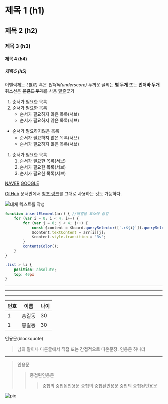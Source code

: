 
# 제목 1 (h1)
## 제목 2 (h2)
### 제목 3 (h3)
#### 제목 4 (h4)
##### 제목 5 (h5)

이탤릭체는 *(별표)* 혹은 _언더바(underscore)_
두꺼운 글씨는 **별 두개** 또는 __언더바 두개__
취소선은 ~~물결표 두개~~를 사용
<u>밑줄</u>긋기

1. 순서가 필요한 목록
1. 순서가 필요한 목록
    - 순서가 필요하지 않은 목록(서브)
    - 순서가 필요하지 않은 목록(서브)

- 순서가 필요하지않은 목록
    - 순서가 필요하지 않은 목록(서브)
    - 순서가 필요하지 않은 목록(서브)

1. 순서가 필요한 목록
    1. 순서가 필요한 목록(서브)
    1. 순서가 필요한 목록(서브)
    1. 순서가 필요한 목록(서브)

[NAVER](https://www.naver.com)
[GOOGLE](https://www.google.com "링크설명(title) 작성")

[GitHub][1]
문서안에서 [참조 링크]를 그대로 사용하는 것도 가능하다.

[1]: https://github.com/Seong3056
[참조 링크]: https://www.naver.com

![대체 텍스트를 작성](https://news.samsungdisplay.com/wp-content/uploads/2018/08/8.jpg "그림 설명입니다.")
```javascript
function insertElement(arr) { //배열을 요소에 삽입
    for (var i = 0; i < 4; i++) {
        for (var j = 0; j < 4; j++) {
            const $content = $board.querySelector([`.r${i}`]).querySelector([`.c${j}`]).querySelector('p');
            $content.textContent = arr[i][j];
            $content.style.transition = '3s';
        }
        contentsColor();
    }
}
```
```css
.list > li {
    position: absolute;
    top: 40px
}
```
---
***
___
|번호|이름|나이|
|---|---|---|
|1|홍길동|30|
|1|홍길동|30|

인용문(blockquote)
>남의 말이나 다른글에서 직접 또는 간접적으로 따온문장.
인용문 하나더
---
>인용문
>>중첩된인용문
>>>중첩의 중첩된인용문
>>>중첩의 중첩된인용문
>>>중첩의 중첩된인용문

<img src="https://news.samsungdisplay.com/wp-content/uploads/2018/08/8.jpg" alt="pic"/>





